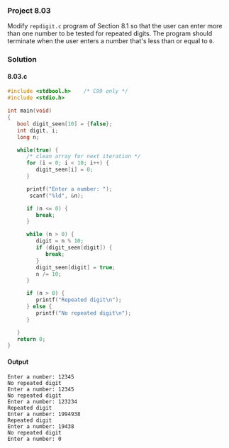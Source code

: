 ### Project 8.03
Modify `repdigit.c` program of Section 8.1 so that the user can enter more than one number to be tested for repeated digits. The program should terminate when the user enters a number that's less than or equal to `0`.
### Solution
#### 8.03.c
```c
#include <stdbool.h>    /* C99 only */
#include <stdio.h>

int main(void)
{
   bool digit_seen[10] = {false};
   int digit, i;
   long n;

   while(true) {
      /* clean array for next iteration */
      for (i = 0; i < 10; i++) {
         digit_seen[i] = 0;
      }

      printf("Enter a number: ");
       scanf("%ld", &n);

      if (n <= 0) {
         break;
      }

      while (n > 0) {
         digit = n % 10;
         if (digit_seen[digit]) {
            break;
         }
         digit_seen[digit] = true;
         n /= 10;
      }

      if (n > 0) {
         printf("Repeated digit\n");
      } else {
         printf("No repeated digit\n");
      }

   }
   return 0;
}
```
#### Output
```
Enter a number: 12345
No repeated digit
Enter a number: 12345
No repeated digit
Enter a number: 123234
Repeated digit
Enter a number: 1994938
Repeated digit
Enter a number: 19438
No repeated digit
Enter a number: 0
```
